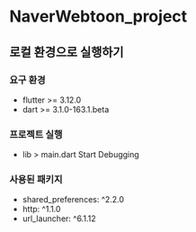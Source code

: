 # NaverWebtoon_project

## 로컬 환경으로 실행하기

### 요구 환경 

- flutter >= 3.12.0
- dart >= 3.1.0-163.1.beta

### 프로젝트 실행

- lib > main.dart Start Debugging

### 사용된 패키지

- shared_preferences: ^2.2.0
- http: ^1.1.0
- url_launcher: ^6.1.12
  
